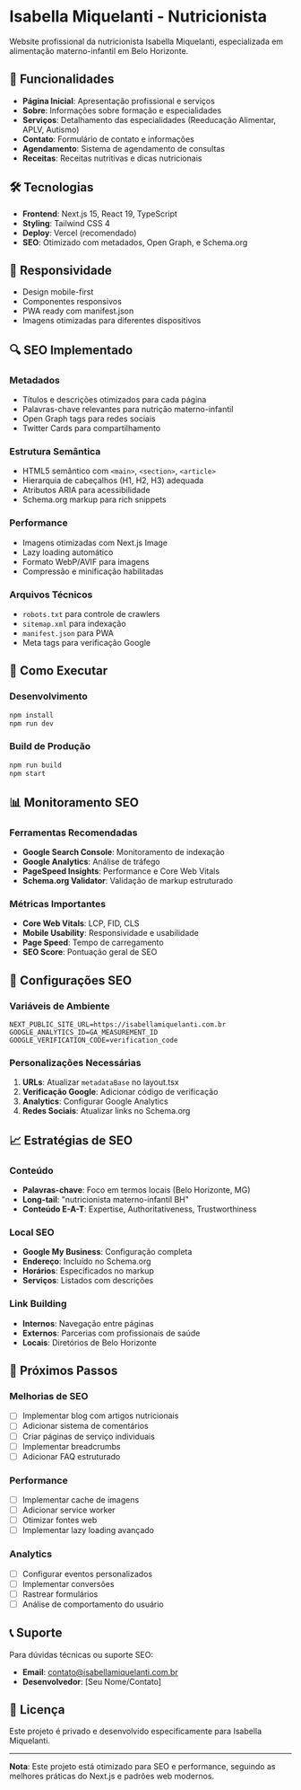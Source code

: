 # Isabella Miquelanti - Nutricionista

Website profissional da nutricionista Isabella Miquelanti, especializada em alimentação materno-infantil em Belo Horizonte.

## 🚀 Funcionalidades

- **Página Inicial**: Apresentação profissional e serviços
- **Sobre**: Informações sobre formação e especialidades
- **Serviços**: Detalhamento das especialidades (Reeducação Alimentar, APLV, Autismo)
- **Contato**: Formulário de contato e informações
- **Agendamento**: Sistema de agendamento de consultas
- **Receitas**: Receitas nutritivas e dicas nutricionais

## 🛠️ Tecnologias

- **Frontend**: Next.js 15, React 19, TypeScript
- **Styling**: Tailwind CSS 4
- **Deploy**: Vercel (recomendado)
- **SEO**: Otimizado com metadados, Open Graph, e Schema.org

## 📱 Responsividade

- Design mobile-first
- Componentes responsivos
- PWA ready com manifest.json
- Imagens otimizadas para diferentes dispositivos

## 🔍 SEO Implementado

### Metadados
- Títulos e descrições otimizados para cada página
- Palavras-chave relevantes para nutrição materno-infantil
- Open Graph tags para redes sociais
- Twitter Cards para compartilhamento

### Estrutura Semântica
- HTML5 semântico com `<main>`, `<section>`, `<article>`
- Hierarquia de cabeçalhos (H1, H2, H3) adequada
- Atributos ARIA para acessibilidade
- Schema.org markup para rich snippets

### Performance
- Imagens otimizadas com Next.js Image
- Lazy loading automático
- Formato WebP/AVIF para imagens
- Compressão e minificação habilitadas

### Arquivos Técnicos
- `robots.txt` para controle de crawlers
- `sitemap.xml` para indexação
- `manifest.json` para PWA
- Meta tags para verificação Google

## 🚀 Como Executar

### Desenvolvimento
```bash
npm install
npm run dev
```

### Build de Produção
```bash
npm run build
npm start
```

## 📊 Monitoramento SEO

### Ferramentas Recomendadas
- **Google Search Console**: Monitoramento de indexação
- **Google Analytics**: Análise de tráfego
- **PageSpeed Insights**: Performance e Core Web Vitals
- **Schema.org Validator**: Validação de markup estruturado

### Métricas Importantes
- **Core Web Vitals**: LCP, FID, CLS
- **Mobile Usability**: Responsividade e usabilidade
- **Page Speed**: Tempo de carregamento
- **SEO Score**: Pontuação geral de SEO

## 🔧 Configurações SEO

### Variáveis de Ambiente
```env
NEXT_PUBLIC_SITE_URL=https://isabellamiquelanti.com.br
GOOGLE_ANALYTICS_ID=GA_MEASUREMENT_ID
GOOGLE_VERIFICATION_CODE=verification_code
```

### Personalizações Necessárias
1. **URLs**: Atualizar `metadataBase` no layout.tsx
2. **Verificação Google**: Adicionar código de verificação
3. **Analytics**: Configurar Google Analytics
4. **Redes Sociais**: Atualizar links no Schema.org

## 📈 Estratégias de SEO

### Conteúdo
- **Palavras-chave**: Foco em termos locais (Belo Horizonte, MG)
- **Long-tail**: "nutricionista materno-infantil BH"
- **Conteúdo E-A-T**: Expertise, Authoritativeness, Trustworthiness

### Local SEO
- **Google My Business**: Configuração completa
- **Endereço**: Incluído no Schema.org
- **Horários**: Especificados no markup
- **Serviços**: Listados com descrições

### Link Building
- **Internos**: Navegação entre páginas
- **Externos**: Parcerias com profissionais de saúde
- **Locais**: Diretórios de Belo Horizonte

## 🎯 Próximos Passos

### Melhorias de SEO
- [ ] Implementar blog com artigos nutricionais
- [ ] Adicionar sistema de comentários
- [ ] Criar páginas de serviço individuais
- [ ] Implementar breadcrumbs
- [ ] Adicionar FAQ estruturado

### Performance
- [ ] Implementar cache de imagens
- [ ] Adicionar service worker
- [ ] Otimizar fontes web
- [ ] Implementar lazy loading avançado

### Analytics
- [ ] Configurar eventos personalizados
- [ ] Implementar conversões
- [ ] Rastrear formulários
- [ ] Análise de comportamento do usuário

## 📞 Suporte

Para dúvidas técnicas ou suporte SEO:
- **Email**: contato@isabellamiquelanti.com.br
- **Desenvolvedor**: [Seu Nome/Contato]

## 📄 Licença

Este projeto é privado e desenvolvido especificamente para Isabella Miquelanti.

---

**Nota**: Este projeto está otimizado para SEO e performance, seguindo as melhores práticas do Next.js e padrões web modernos.
